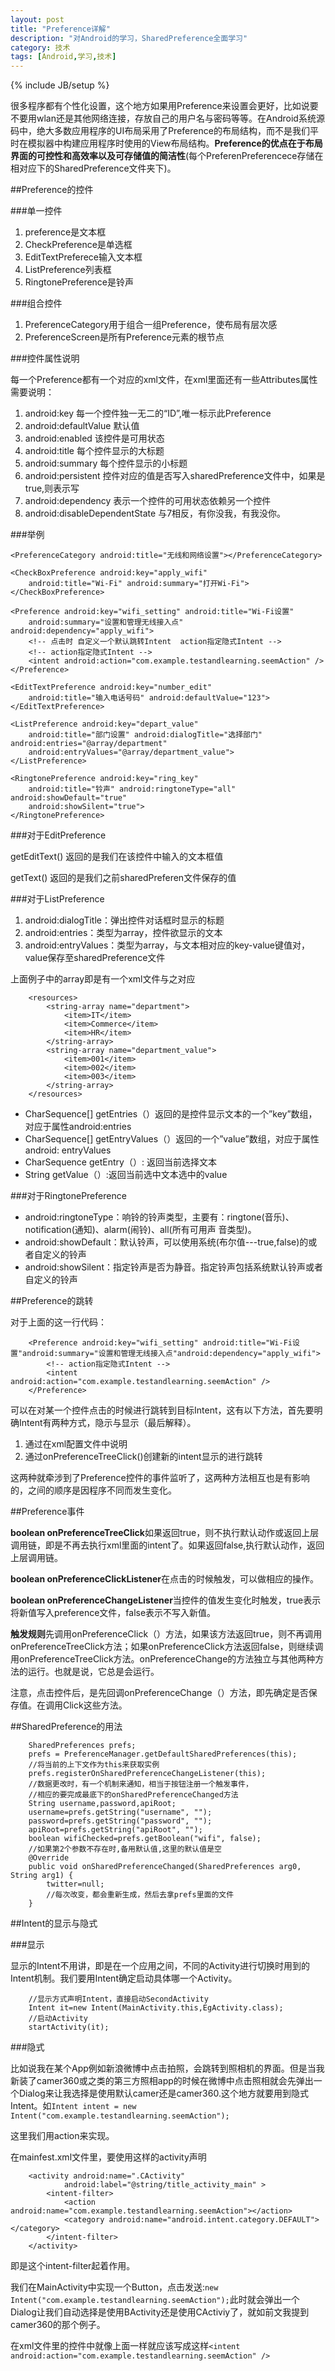 ```yaml
---
layout: post
title: "Preference详解"
description: "对Android的学习，SharedPreference全面学习"
category: 技术
tags: [Android,学习,技术]
---
```

{% include JB/setup %}

很多程序都有个性化设置，这个地方如果用Preference来设置会更好，比如说要不要用wlan还是其他网络连接，存放自己的用户名与密码等等。在Android系统源码中，绝大多数应用程序的UI布局采用了Preference的布局结构，而不是我们平时在模拟器中构建应用程序时使用的View布局结构。**Preference的优点在于布局界面的可控性和高效率以及可存储值的简洁性**(每个PreferenPreferencece存储在相对应下的SharedPreference文件夹下)。 

##Preference的控件

###单一控件

1. preference是文本框
2. CheckPreference是单选框
3. EditTextPreferece输入文本框
4. ListPreference列表框
5. RingtonePreference是铃声

###组合控件

1. PreferenceCategory用于组合一组Preference，使布局有层次感
2. PreferenceScreen是所有Preference元素的根节点

###控件属性说明

每一个Preference都有一个对应的xml文件，在xml里面还有一些Attributes属性需要说明：

1. android:key 每一个控件独一无二的“ID”,唯一标示此Preference
2. android:defaultValue 默认值
3. android:enabled 该控件是可用状态
4. android:title 每个控件显示的大标题
5. android:summary 每个控件显示的小标题
6. android:persistent 控件对应的值是否写入sharedPreference文件中，如果是true,则表示写
7. android:dependency 表示一个控件的可用状态依赖另一个控件
8. android:disableDependentState 与7相反，有你没我，有我没你。

###举例
  
    <PreferenceCategory android:title="无线和网络设置"></PreferenceCategory> 

    <CheckBoxPreference android:key="apply_wifi"  
        android:title="Wi-Fi" android:summary="打开Wi-Fi">  
    </CheckBoxPreference> 

    <Preference android:key="wifi_setting" android:title="Wi-Fi设置"  
        android:summary="设置和管理无线接入点" android:dependency="apply_wifi">  
        <!-- 点击时 自定义一个默认跳转Intent  action指定隐式Intent -->  
        <!-- action指定隐式Intent -->  
        <intent android:action="com.example.testandlearning.seemAction" />    
    </Preference>  

    <EditTextPreference android:key="number_edit"  
        android:title="输入电话号码" android:defaultValue="123">  
    </EditTextPreference> 

    <ListPreference android:key="depart_value"  
        android:title="部门设置" android:dialogTitle="选择部门" android:entries="@array/department"  
        android:entryValues="@array/department_value">  
    </ListPreference>  

    <RingtonePreference android:key="ring_key"  
        android:title="铃声" android:ringtoneType="all" android:showDefault="true"  
        android:showSilent="true">  
    </RingtonePreference>  

###对于EditPreference

getEditText()  返回的是我们在该控件中输入的文本框值

getText()     返回的是我们之前sharedPreferen文件保存的值

###对于ListPreference

1. android:dialogTitle：弹出控件对话框时显示的标题
2. android:entries：类型为array，控件欲显示的文本
3. android:entryValues：类型为array，与文本相对应的key-value键值对，value保存至sharedPreference文件

上面例子中的array即是有一个xml文件与之对应

        <resources>  
            <string-array name="department">  
                <item>IT</item>  
                <item>Commerce</item>  
                <item>HR</item>  
            </string-array>  
            <string-array name="department_value">  
                <item>001</item>  
                <item>002</item>  
                <item>003</item>  
            </string-array>  
        </resources> 

- CharSequence[]  getEntries（）返回的是控件显示文本的一个”key”数组，对应于属性android:entries
- CharSequence[]  getEntryValues（）返回的一个”value”数组，对应于属性android: entryValues
- CharSequence    getEntry（）: 返回当前选择文本
- String          getValue（）:返回当前选中文本选中的value 

###对于RingtonePreference

- android:ringtoneType：响铃的铃声类型，主要有：ringtone(音乐)、notification(通知)、alarm(闹铃)、all(所有可用声 音类型)。
- android:showDefault：默认铃声，可以使用系统(布尔值---true,false)的或者自定义的铃声
- android:showSilent：指定铃声是否为静音。指定铃声包括系统默认铃声或者自定义的铃声

##Preference的跳转

对于上面的这一行代码：

        <Preference android:key="wifi_setting" android:title="Wi-Fi设置"android:summary="设置和管理无线接入点"android:dependency="apply_wifi">   
            <!-- action指定隐式Intent -->  
            <intent android:action="com.example.testandlearning.seemAction" />    
        </Preference>

可以在对某一个控件点击的时候进行跳转到目标Intent，这有以下方法，首先要明确Intent有两种方式，隐示与显示（最后解释）。

1. 通过在xml配置文件中说明
2. 通过onPreferenceTreeClick()创建新的intent显示的进行跳转

这两种就牵涉到了Preference控件的事件监听了，这两种方法相互也是有影响的，之间的顺序是因程序不同而发生变化。

##Preference事件

**boolean onPreferenceTreeClick**如果返回true，则不执行默认动作或返回上层调用链，即是不再去执行xml里面的intent了。如果返回false,执行默认动作，返回上层调用链。

**boolean onPreferenceClickListener**在点击的时候触发，可以做相应的操作。

**boolean onPreferenceChangeListener**当控件的值发生变化时触发，true表示将新值写入preference文件，false表示不写入新值。

**触发规则**先调用onPreferenceClick（）方法，如果该方法返回true，则不再调用onPreferenceTreeClick方法；如果onPreferenceClick方法返回false，则继续调用onPreferenceTreeClick方法。onPreferenceChange的方法独立与其他两种方法的运行。也就是说，它总是会运行。

注意，点击控件后，是先回调onPreferenceChange（）方法，即先确定是否保存值。在调用Click这些方法。

##SharedPreference的用法
    
        SharedPreferences prefs;
        prefs = PreferenceManager.getDefaultSharedPreferences(this);
        //将当前的上下文作为this来获取实例
        prefs.registerOnSharedPreferenceChangeListener(this);
        //数据更改时，有一个机制来通知，相当于按钮注册一个触发事件，
        //相应的要完成最底下的onSharedPreferenceChanged方法
        String username,password,apiRoot;
        username=prefs.getString("username", "");
        password=prefs.getString("password", "");
        apiRoot=prefs.getString("apiRoot", "");
        boolean wifiChecked=prefs.getBoolean("wifi", false);  
        //如果第2个参数不存在时,备用默认值,这里的默认值是空
        @Override
        public void onSharedPreferenceChanged(SharedPreferences arg0, String arg1) {
            twitter=null;
            //每次改变，都会重新生成，然后去拿prefs里面的文件   
        }

##Intent的显示与隐式

###显示

显示的Intent不用讲，即是在一个应用之间，不同的Activity进行切换时用到的Intent机制。我们要用Intent确定启动具体哪一个Activity。

        //显示方式声明Intent，直接启动SecondActivity  
        Intent it=new Intent(MainActivity.this,EgActivity.class);  
        //启动Activity  
        startActivity(it); 

###隐式

比如说我在某个App例如新浪微博中点击拍照，会跳转到照相机的界面。但是当我新装了camer360或之类的第三方照相app的时候在微博中点击照相就会先弹出一个Dialog来让我选择是使用默认camer还是camer360.这个地方就要用到隐式Intent。如`Intent intent = new Intent("com.example.testandlearning.seemAction");`

这里我们用action来实现。

在mainfest.xml文件里，要使用这样的activity声明

        <activity android:name=".CActivity"  
                android:label="@string/title_activity_main" >  
            <intent-filter>  
                <action android:name="com.example.testandlearning.seemAction"></action>    
                <category android:name="android.intent.category.DEFAULT"></category>   
            </intent-filter>  
        </activity> 

即是这个intent-filter起着作用。 

我们在MainActivity中实现一个Button，点击发送:`new Intent("com.example.testandlearning.seemAction");`此时就会弹出一个Dialog让我们自动选择是使用BActivity还是使用CActiviy了，就如前文我提到camer360的那个例子。

在xml文件里的控件中就像上面一样就应该写成这样`<intent android:action="com.example.testandlearning.seemAction" />`




